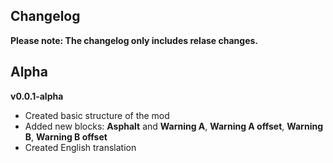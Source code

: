 ## Changelog
**Please note: The changelog only includes relase changes.**

## Alpha
**v0.0.1-alpha**

 - Created basic structure of the mod
 - Added new blocks: **Asphalt** and **Warning A**, **Warning A offset**, **Warning B**, **Warning B offset**
 - Created English translation
